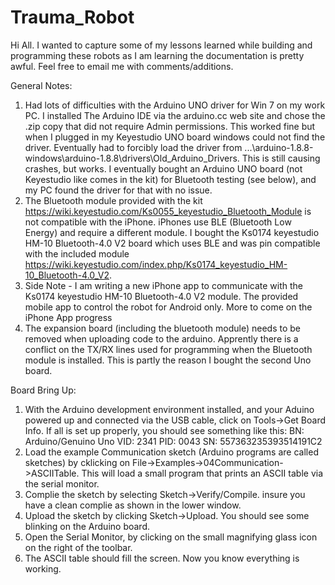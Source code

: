 # Trauma_Robot

Hi All. I wanted to capture some of my lessons learned while building and programming these robots as I am learning the documentation is pretty awful. Feel free to email me with comments/additions.

General Notes:
1. Had lots of difficulties with the Arduino UNO driver for Win 7 on my work PC. I installed The Arduino IDE via the arduino.cc web site and chose the .zip copy that did not require Admin permissions. This worked fine but when I plugged in my Keyestudio UNO board windows could not find the driver.  Eventually had to forcibly load the driver from ...\arduino-1.8.8-windows\arduino-1.8.8\drivers\Old_Arduino_Drivers. This is still causing crashes, but works. I eventually bought an Arduino UNO board (not Keyestudio like comes in the kit) for Bluetooth testing (see below), and my PC found the driver for that with no issue. 
2. The Bluetooth module provided with the kit https://wiki.keyestudio.com/Ks0055_keyestudio_Bluetooth_Module is not compatible with the iPhone. iPhones use BLE (Bluetooth Low Energy) and require a different module. I bought the Ks0174 keyestudio HM-10 Bluetooth-4.0 V2 board which uses BLE and was pin compatible with the included module https://wiki.keyestudio.com/index.php/Ks0174_keyestudio_HM-10_Bluetooth-4.0_V2. 
3. Side Note - I am writing a new iPhone app to communicate with the Ks0174 keyestudio HM-10 Bluetooth-4.0 V2 module. The provided mobile app to control the robot for Android only. More to come on the iPhone App progress
4. The expansion board (including the bluetooth module) needs to be removed when uploading code to the arduino. Apprently there is a conflict on the TX/RX lines used for programming when the Bluetooth module is installed. This is partly the reason I bought the second Uno board.  

Board Bring Up:
1. With the Arduino development environment installed, and your Aduino powered up and connected via the USB cable, click on Tools->Get Board Info. If all is set up properly, you should see something like this:
BN: Arduino/Genuino Uno
VID: 2341
PID: 0043
SN: 557363235393514191C2 
2. Load the example Communication sketch (Arduino programs are called sketches) by cklicking on File->Examples->04Communication->ASCIITable. This will load a small program that prints an ASCII table via the serial monitor. 
2. Complie the sketch by selecting Sketch->Verify/Compile. insure you have a clean complie as shown in the lower window.
3. Upload the sketch by clicking Sketch->Upload. You should see some blinking on the Arduino board. 
4. Open the Serial Monitor, by clicking on the small magnifying glass icon on the right of the toolbar. 
5. The ASCII table should fill the screen. Now you know everything is working. 


